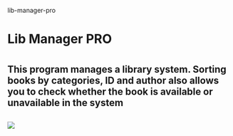 lib-manager-pro

<h1> Lib Manager PRO <h1>
<h2> This program manages a library system. Sorting books by categories, ID and author also allows you to check whether the book is available or unavailable in the system <h2>
<img src="https://s26162.pcdn.co/wp-content/uploads/2021/03/olaser_libraries.jpg"/> 